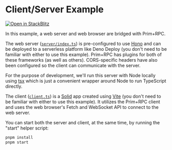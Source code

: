 # Client/Server Example

[![Open in StackBlitz](https://developer.stackblitz.com/img/open_in_stackblitz_small.svg)](https://stackblitz.com/github/doseofted/prim-rpc-examples/tree/main/serverless)

In this example, a web server and web browser are bridged with Prim+RPC.

The web server ([`server/index.ts`](./server/index.ts)) is pre-configured to use
[Hono](https://github.com/fastify/fastify) and can be deployed to a serverless
platform like Deno Deploy (you don't need to be familiar with either to use this
example). Prim+RPC has plugins for both of these frameworks (as well as others).
CORS-specific headers have also been configured so the client can communicate
with the server.

For the purpose of development, we'll run this server with Node locally using
[tsx](https://github.com/esbuild-kit/tsx) which is just a convenient wrapper
around Node to run TypeScript directly.

The client ([`client.ts`](./client.tsx)) is a
[Solid](https://github.com/solidjs/solid) app created using
[Vite](https://github.com/vitejs/vite) (you don't need to be familiar with
either to use this example). It utilizes the Prim+RPC client and uses the web
browser's Fetch and WebSocket API to connect to the web server.

You can start both the server and client, at the same time, by running the
"start" helper script:

```zsh
pnpm install
pnpm start
```

